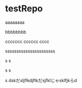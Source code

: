 testRepo
========

aaaaaaaa

bbbbbbbb

ccccccc
cccccc
cccc


ssssssssssssssssssssss


s
s

s
s

s
dskだsljflkdjflkだsjfklじゃsklfjkらd
